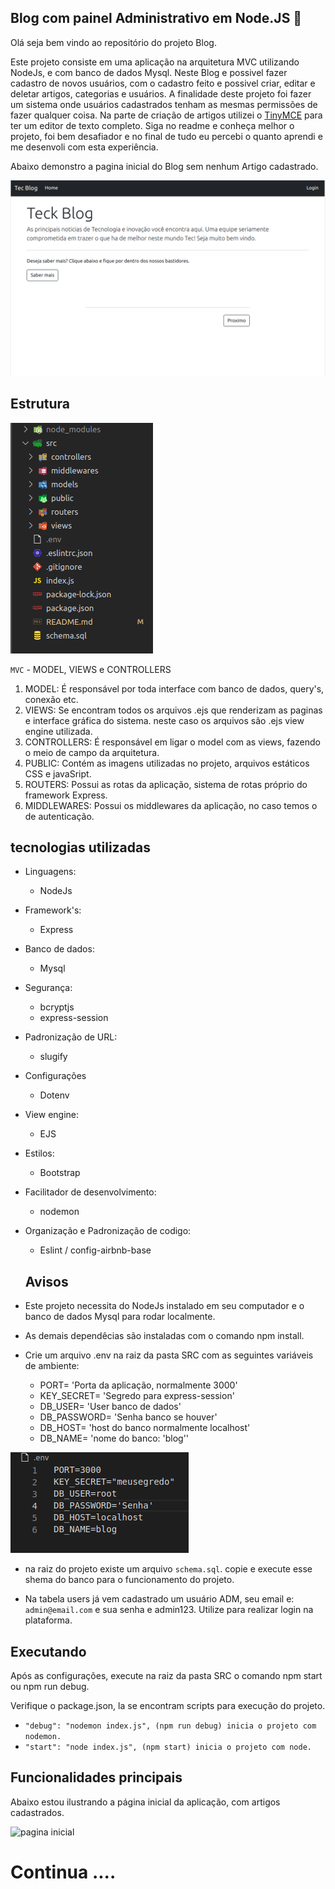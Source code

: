 ## Blog com painel Administrativo em Node.JS 🚀

Olá seja bem vindo ao repositório do projeto Blog.

Este projeto consiste em uma aplicação na arquitetura MVC utilizando NodeJs, e com banco de dados
Mysql. Neste Blog e possivel fazer cadastro de novos usuários, com o cadastro feito e possivel criar,
editar e deletar artigos, categorias e usuários. A finalidade deste projeto foi fazer um sistema onde 
usuários cadastrados tenham as mesmas permissões de fazer qualquer coisa. Na parte de criação de artigos
utilizei o [TinyMCE](https://www.tiny.cloud/) para ter um editor de texto completo. Siga no readme e
conheça melhor o projeto, foi bem desafiador e no final de tudo eu percebi o quanto aprendi e me
desenvoli com esta experiência.

Abaixo demonstro a pagina inicial do Blog sem nenhum Artigo cadastrado.

![estrutura do projeto](./src/public/imgs/01-pagina-inicial.png)

## Estrutura

![estrutura](./src/public/imgs/04-estrutura.png)

`MVC` - MODEL, VIEWS e CONTROLLERS

1. MODEL: É responsável por toda interface com banco de dados, query's, conexão etc.
2. VIEWS: Se encontram todos os arquivos .ejs que renderizam as paginas e interface gráfica do sistema.
neste caso os arquivos são .ejs view engine utilizada.
3. CONTROLLERS: É responsável em ligar o model com as views, fazendo o meio de campo da arquitetura.
4. PUBLIC: Contém as imagens utilizadas no projeto, arquivos estáticos CSS e javaSript.
5. ROUTERS:  Possui as rotas da aplicação, sistema de rotas próprio do framework Express.
6. MIDDLEWARES: Possui os middlewares da aplicação, no caso temos o de autenticação.

## tecnologias utilizadas

- Linguagens:
  - NodeJs
- Framework's:
  - Express
- Banco de dados:
  - Mysql
- Segurança:
  - bcryptjs
  - express-session
- Padronização de URL:
  - slugify
- Configurações
  - Dotenv
- View engine:
  - EJS
- Estilos:
  - Bootstrap
- Facilitador de desenvolvimento:
  - nodemon
- Organização e Padronização de codigo:
  - Eslint / config-airbnb-base

  ## Avisos

- Este projeto necessita do NodeJs instalado em seu computador e o banco de dados Mysql 
para rodar localmente.

- As demais dependêcias são instaladas com o comando npm install.

- Crie um arquivo .env na raiz da pasta SRC com as seguintes variáveis de ambiente:
  - PORT= 'Porta da aplicação, normalmente 3000'
  - KEY_SECRET= 'Segredo para express-session'
  - DB_USER= 'User banco de dados'
  - DB_PASSWORD= 'Senha banco se houver'
  - DB_HOST= 'host do banco normalmente localhost'
  - DB_NAME= 'nome do banco: 'blog''

![arquivo .env](./src/public/imgs/02-env.png)

- na raiz do projeto existe um arquivo `schema.sql`. copie e execute esse shema do banco
para o funcionamento do projeto.

- Na tabela users já vem cadastrado um usuário ADM, seu email e: `admin@email.com` e sua senha
e admin123. Utilize para realizar login na plataforma.


## Executando

Após as configurações, execute na raiz da pasta SRC o comando npm start ou npm run debug.

Verifique o package.json, la se encontram scripts para execução do projeto.

- `"debug": "nodemon index.js", (npm run debug) inicia o projeto com nodemon.`
- `"start": "node index.js", (npm start) inicia o projeto com node.`

## Funcionalidades principais

Abaixo estou ilustrando a página inicial da aplicação, com artigos cadastrados.

![pagina inicial](./src/public/imgs/03-blog-principal-com-artigos.gif)

# Continua ....
